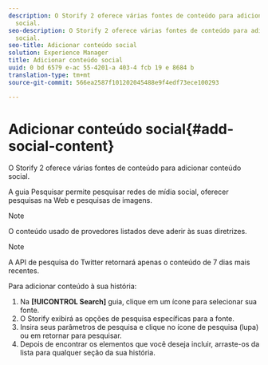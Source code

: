 ```yaml
---
description: O Storify 2 oferece várias fontes de conteúdo para adicionar conteúdo
  social.
seo-description: O Storify 2 oferece várias fontes de conteúdo para adicionar conteúdo
  social.
seo-title: Adicionar conteúdo social
solution: Experience Manager
title: Adicionar conteúdo social
uuid: 0 bd 6579 e-ac 55-4201-a 403-4 fcb 19 e 8684 b
translation-type: tm+mt
source-git-commit: 566ea2587f101202045488e9f4edf73ece100293

---
```



# Adicionar conteúdo social{#add-social-content}

O Storify 2 oferece várias fontes de conteúdo para adicionar conteúdo social.

A guia Pesquisar permite pesquisar redes de mídia social, oferecer pesquisas na Web e pesquisas de imagens.

>[!NOTE]
>
>O conteúdo usado de provedores listados deve aderir às suas diretrizes.

>[!NOTE]
>
>A API de pesquisa do Twitter retornará apenas o conteúdo de 7 dias mais recentes.

Para adicionar conteúdo à sua história:

1. Na **[!UICONTROL Search]** guia, clique em um ícone para selecionar sua fonte.
1. O Storify exibirá as opções de pesquisa específicas para a fonte.
1. Insira seus parâmetros de pesquisa e clique no ícone de pesquisa (lupa) ou em retornar para pesquisar.
1. Depois de encontrar os elementos que você deseja incluir, arraste-os da lista para qualquer seção da sua história.
